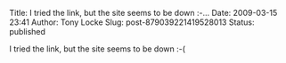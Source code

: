 Title: I tried the link, but the site seems to be down :-...
Date: 2009-03-15 23:41
Author: Tony Locke
Slug: post-879039221419528013
Status: published

I tried the link, but the site seems to be down :-(
